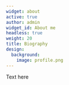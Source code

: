 ```yaml
---
widget: about
active: true
author: admin
widget_id: About me
headless: true
weight: 20
title: Biography
design:
  background:
    image: profile.png
---
```

Text here